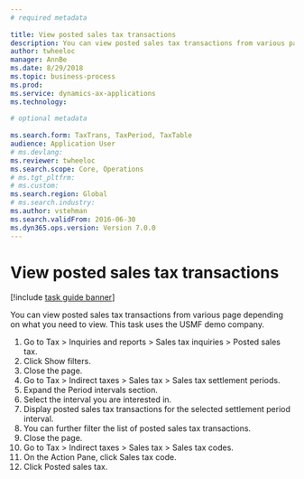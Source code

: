 ```yaml
--- 
# required metadata 
 
title: View posted sales tax transactions
description: You can view posted sales tax transactions from various page depending on what you need to view. 
author: twheeloc
manager: AnnBe 
ms.date: 8/29/2018
ms.topic: business-process 
ms.prod:  
ms.service: dynamics-ax-applications 
ms.technology:  
 
# optional metadata 
 
ms.search.form: TaxTrans, TaxPeriod, TaxTable   
audience: Application User 
# ms.devlang:  
ms.reviewer: twheeloc
ms.search.scope: Core, Operations 
# ms.tgt_pltfrm:  
# ms.custom:  
ms.search.region: Global
# ms.search.industry: 
ms.author: vstehman
ms.search.validFrom: 2016-06-30 
ms.dyn365.ops.version: Version 7.0.0 
---
```

# View posted sales tax transactions

[!include [task guide banner](../../includes/task-guide-banner.md)]

You can view posted sales tax transactions from various page depending on what you need to view. This task uses the USMF demo company.

1. Go to Tax > Inquiries and reports > Sales tax inquiries > Posted sales tax.
2. Click Show filters.
3. Close the page.
4. Go to Tax > Indirect taxes > Sales tax > Sales tax settlement periods.
5. Expand the Period intervals section.
6. Select the interval you are interested in.
7. Display posted sales tax transactions for the selected settlement period interval.
8. You can further filter the list of posted sales tax transactions.
9. Close the page.
10. Go to Tax > Indirect taxes > Sales tax > Sales tax codes.
11. On the Action Pane, click Sales tax code.
12. Click Posted sales tax.

